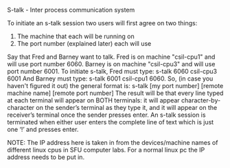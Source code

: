 S-talk - Inter process communication system

To initiate an s-talk session two users will first agree on two things:
1) The machine that each will be running on
2) The port number (explained later) each will use

Say that Fred and Barney want to talk. Fred is on machine "csil-cpu1" and will use port number 6060. Barney is on machine "csil-cpu3" and will use port number 6001. To initiate s-talk, Fred must type: s-talk 6060 csil-cpu3 6001 And Barney must type: s-talk 6001 csil-cpu1 6060. So, (in case you haven't figured it out) the general format is: s-talk [my port number] [remote machine name] [remote port number] The result will be that every line typed at each terminal will appear on BOTH terminals: it will appear character-by-character on the sender’s terminal as they type it, and it will appear on the receiver’s terminal once the sender presses enter.
An s-talk session is terminated when either user enters the complete line of text which is
just one ‘!’ and presses enter. 

NOTE: The IP address here is taken in from the devices/machine names of different linux cpus in SFU computer labs. For a normal linux pc the IP address needs to be put in.
